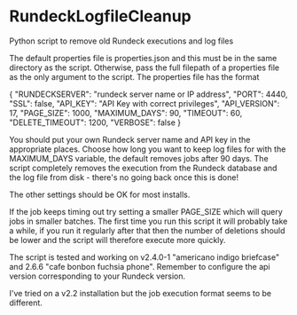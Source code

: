 # RundeckLogfileCleanup
Python script to remove old Rundeck executions and log files

The default properties file is properties.json and this must be in the same directory as the script. Otherwise, pass the full filepath of a properties file as the only argument to the script.
The properties file has the format

{
	"RUNDECKSERVER": "rundeck server name or IP address",
	"PORT": 4440,
	"SSL": false,
	"API_KEY": "API Key with correct privileges",
	"API_VERSION": 17,
	"PAGE_SIZE": 1000,
	"MAXIMUM_DAYS": 90,
	"TIMEOUT": 60,
	"DELETE_TIMEOUT": 1200,
	"VERBOSE": false
}

You should put your own Rundeck server name and API key in the appropriate places. Choose how long you want to keep log files for with the MAXIMUM_DAYS variable, the default removes jobs after 90 days. The script completely removes the execution from the Rundeck database and the log file from disk - there's no going back once this is done!

The other settings should be OK for most installs.

If the job keeps timing out try setting a smaller PAGE_SIZE which will query jobs in smaller batches. The first time you run this script it will probably take a while, if you run it regularly after that then the number of deletions should be lower and the script will therefore execute more quickly.

The script is tested and working on v2.4.0-1 "americano indigo briefcase" and 2.6.6 "cafe bonbon fuchsia phone".  Remember to configure the api version corresponding to your Rundeck version.

I've tried on a v2.2 installation but the job execution format seems to be different.
